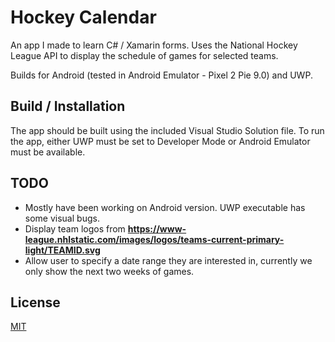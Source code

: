 # Hockey Calendar

An app I made to learn C# / Xamarin forms.  Uses the National Hockey League API to display the schedule of games for selected teams.

Builds for Android (tested in Android Emulator - Pixel 2 Pie 9.0) and UWP.

## Build / Installation

The app should be built using the included Visual Studio Solution file.  To run the app, either UWP must be set to Developer Mode or Android Emulator must be available.

## TODO
* Mostly have been working on Android version.  UWP executable has some visual bugs.
* Display team logos from **https://www-league.nhlstatic.com/images/logos/teams-current-primary-light/TEAMID.svg**
* Allow user to specify a date range they are interested in, currently we only show the next two weeks of games.

## License
[MIT](https://choosealicense.com/licenses/mit/)